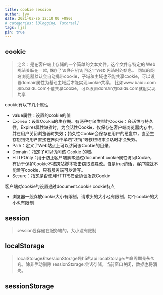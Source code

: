```yaml
---
title: cookie session
author: jyy
date: 2021-02-26 12:10:00 +0800
# categories: [Blogging, Tutorial]
tags: [js]
pin: true
---
```


## cookie

> 定义：是在客户端上存储的一个简单的文本文件。这个文件与特定的 Web 网站关联在一起, 保存了该客户机访问这个Web 网站时的信息。
> 同域的网站浏览器默认会自动携带cookie，子域和主域也不能共享cookie，可以设置domain属性为基础主域后才能实现cookie共享。
比如www.baidu.com和b.baidu.com不能共享cookie，可以设置domain为baidu.com就能实现共享

cookie有以下几个属性
- value属性：设置的cookie的值
- Expires：设置Cookie的生存期。有两种存储类型的Cookie：会话性与持久性。Expires属性缺省时，为会话性Cookie，仅保存在客户端浏览器内存中，并在用户关闭浏览器时失效；持久性Cookie会保存在用户的硬盘中，直至生存期到或用户直接在网页中单击“注销”等按钮结束会话时才会失效。
- Path：定义了Web站点上可以访问该Cookie的目录。
- Domain：指定了可以访问该 Cookie 的域。
- HTTPOnly：用于防止客户端脚本通过document.cookie属性访问Cookie，有助于保护Cookie不被跨站脚本攻击窃取或篡改。值是true的话，客户端就不能读写cookie，只有服务端可以读写。
- Secure：指定是否使用HTTPS安全协议发送Cookie

客户端对cookie的设置通过document.cookie
cookie特点
- 浏览器一般存放cookie大小有限制，请求头的大小也有限制，每个cookie的大小也有限制

## session

> session是存储在服务端的。大小没有限制

## localStorage
> localStorage和sessionStorage是h5的api
> localStorage:生命周期是永久的。除非手动删除
> sessionStorage:会话存储，当前窗口关闭，数据也将消失。
## sessionStorage
